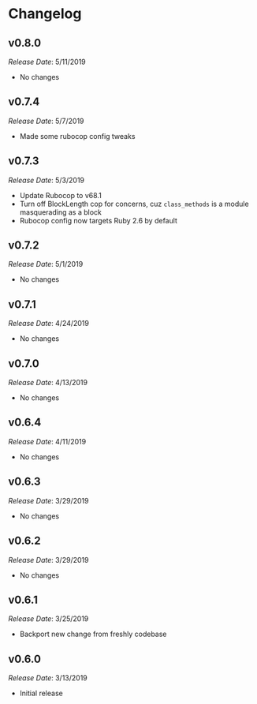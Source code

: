 # Changelog

## v0.8.0

*Release Date*: 5/11/2019

- No changes

## v0.7.4

*Release Date*: 5/7/2019

- Made some rubocop config tweaks

## v0.7.3

*Release Date*: 5/3/2019

- Update Rubocop to v68.1
- Turn off BlockLength cop for concerns, cuz `class_methods` is a module masquerading as a block
- Rubocop config now targets Ruby 2.6 by default

## v0.7.2

*Release Date*: 5/1/2019

- No changes

## v0.7.1

*Release Date*: 4/24/2019

- No changes

## v0.7.0

*Release Date*: 4/13/2019

- No changes

## v0.6.4

*Release Date*: 4/11/2019

- No changes

## v0.6.3

*Release Date*: 3/29/2019

- No changes

## v0.6.2

*Release Date*: 3/29/2019

- No changes

## v0.6.1

*Release Date*: 3/25/2019

- Backport new change from freshly codebase

## v0.6.0

*Release Date*: 3/13/2019

- Initial release
